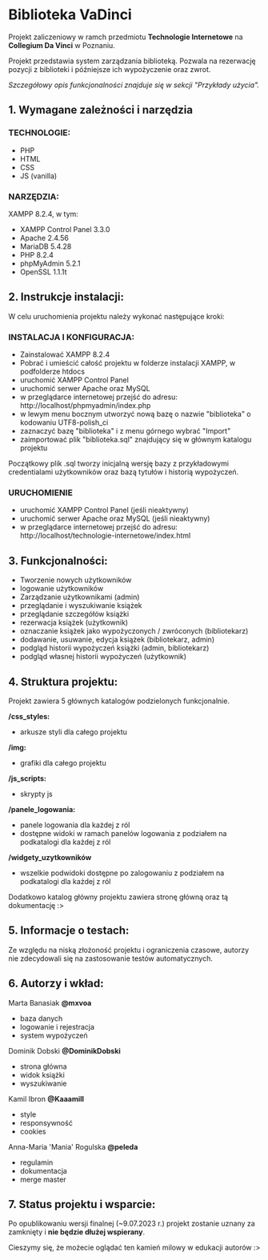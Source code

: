 # Biblioteka VaDinci

Projekt zaliczeniowy w ramch przedmiotu **Technologie Internetowe** na **Collegium Da Vinci** w Poznaniu.

Projekt przedstawia system zarządzania biblioteką. Pozwala na rezerwację pozycji z biblioteki i późniejsze ich wypożyczenie oraz zwrot. 

*Szczegółowy opis funkcjonalności znajduje się w sekcji "Przykłady użycia".*

## 1. Wymagane zależności i narzędzia

### TECHNOLOGIE:

- PHP
- HTML
- CSS
- JS (vanilla)

### NARZĘDZIA:

XAMPP 8.2.4, w tym:
- XAMPP Control Panel 3.3.0
- Apache 2.4.56
- MariaDB 5.4.28
- PHP 8.2.4
- phpMyAdmin 5.2.1
- OpenSSL 1.1.1t

## 2. Instrukcje instalacji:

W celu uruchomienia projektu należy wykonać następujące kroki:

### INSTALACJA I KONFIGURACJA:
- Zainstalować XAMPP 8.2.4
- Pobrać i umieścić całość projektu w folderze instalacji XAMPP, w podfolderze htdocs
- uruchomić XAMPP Control Panel
- uruchomić serwer Apache oraz MySQL
- w przeglądarce internetowej przejść do adresu: http://localhost/phpmyadmin/index.php
- w lewym menu bocznym utworzyć nową bazę o nazwie "biblioteka" o kodowaniu UTF8-polish_ci
- zaznaczyć bazę "biblioteka" i z menu górnego wybrać "Import"
- zaimportować plik "biblioteka.sql" znajdujący się w głównym katalogu projektu

Początkowy plik .sql tworzy inicjalną wersję bazy z przykładowymi credentialami użytkowników oraz bazą tytułów i historią wypożyczeń.

### URUCHOMIENIE
- uruchomić XAMPP Control Panel (jeśli nieaktywny)
- uruchomić serwer Apache oraz MySQL (jeśli nieaktywny)
- w przeglądarce internetowej przejść do adresu: http://localhost/technologie-internetowe/index.html

## 3. Funkcjonalności:

- Tworzenie nowych użytkowników
- logowanie użytkowników
- Zarządzanie użytkownikami (admin)
- przeglądanie i wyszukiwanie książek
- przeglądanie szczegółów książki
- rezerwacja książek (użytkownik)
- oznaczanie książek jako wypożyczonych / zwróconych (bibliotekarz)
- dodawanie, usuwanie, edycja książek (bibliotekarz, admin)
- podgląd historii wypożyczeń książki (admin, bibliotekarz)
- podgląd własnej historii wypożyczeń (użytkownik)

## 4. Struktura projektu:

Projekt zawiera 5 głównych katalogów podzielonych funkcjonalnie. 

**/css_styles:**
- arkusze styli dla całego projektu

**/img:**
- grafiki dla całego projektu

**/js_scripts:**
- skrypty js

**/panele_logowania:**
- panele logowania dla każdej z ról
- dostępne widoki w ramach panelów logowania z podziałem na podkatalogi dla każdej z ról

**/widgety_uzytkowników**
- wszelkie podwidoki dostępne po zalogowaniu z podziałem na podkatalogi dla każdej z ról

Dodatkowo katalog główny projektu zawiera stronę główną oraz tą dokumentację :>

## 5. Informacje o testach:

Ze względu na niską złożoność projektu i ograniczenia czasowe, autorzy nie zdecydowali się na zastosowanie testów automatycznych.

## 6. Autorzy i wkład:

Marta Banasiak **@mxvoa**
- baza danych
- logowanie i rejestracja
- system wypożyczeń

Dominik Dobski **@DominikDobski**
- strona główna
- widok książki
- wyszukiwanie

Kamil Ibron **@Kaaamill**
- style
- responsywność
- cookies

Anna-Maria 'Mania' Rogulska **@peleda**
- regulamin
- dokumentacja
- merge master

## 7. Status projektu i wsparcie:

Po opublikowaniu wersji finalnej (~9.07.2023 r.) projekt zostanie uznany za zamknięty i **nie będzie dłużej wspierany**.

Cieszymy się, że możecie oglądać ten kamień milowy w edukacji autorów :>
